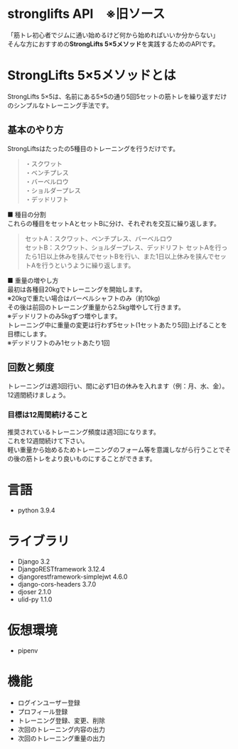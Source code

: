 # stronglifts API　※旧ソース
「筋トレ初心者でジムに通い始めるけど何から始めればいいか分からない」  
そんな方におすすめの**StrongLifts 5×5メソッド**を実践するためのAPIです。  
 
# StrongLifts 5×5メソッドとは
 
StrongLifts 5×5は、名前にある5×5の通り5回5セットの筋トレを繰り返すだけのシンプルなトレーニング手法です。  

## 基本のやり方
StrongLiftsはたったの5種目のトレーニングを行うだけです。
> ・スクワット  
> ・ベンチプレス  
> ・バーベルロウ  
> ・ショルダープレス  
> ・デッドリフト
  
■ 種目の分割  
これらの種目をセットAとセットBに分け、それぞれを交互に繰り返します。
> セットA：スクワット、ベンチプレス、バーベルロウ  
> セットB：スクワット、ショルダープレス、デッドリフト
セットAを行ったら1日以上休みを挟んでセットBを行い、また1日以上休みを挟んでセットAを行うというように繰り返します。
  
■ 重量の増やし方  
最初は各種目20kgでトレーニングを開始します。  
※20kgで重たい場合はバーベルシャフトのみ（約10kg)  
その後は前回のトレーニング重量から2.5kg増やして行きます。  
※デッドリフトのみ5kgずつ増やします。  
トレーニング中に重量の変更は行わず5セット(1セットあたり5回)上げることを目標にします。  
※デッドリフトのみ1セットあたり1回  

## 回数と頻度
トレーニングは週3回行い、間に必ず1日の休みを入れます（例：月、水、金）。12週間続けましょう。  

### 目標は12周間続けること
推奨されているトレーニング頻度は週3回になります。  
これを12週間続けて下さい。  
軽い重量から始めるためトレーニングのフォーム等を意識しながら行うことでその後の筋トレをより良いものにすることができます。  

# 言語
- python 3.9.4

# ライブラリ
- Django 3.2
- DjangoRESTframework 3.12.4
- djangorestframework-simplejwt 4.6.0
- django-cors-headers 3.7.0
- djoser 2.1.0
- ulid-py 1.1.0

# 仮想環境
- pipenv

# 機能
- ログインユーザー登録
- プロフィール登録
- トレーニング登録、変更、削除
- 次回のトレーニング内容の出力
- 次回のトレーニング重量の出力